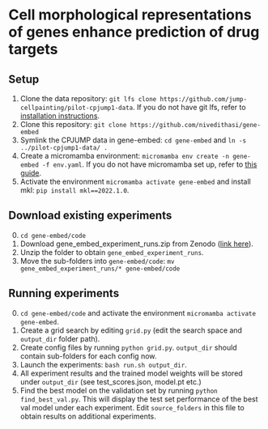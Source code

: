 # Cell morphological representations of genes enhance prediction of drug targets

## Setup
1. Clone the data repository: `git lfs clone https://github.com/jump-cellpainting/pilot-cpjump1-data`. If you do not have git lfs, refer to [installation instructions](https://github.com/git-lfs/git-lfs?tab=readme-ov-file#getting-started).
2. Clone this repository: `git clone https://github.com/nivedithasi/gene-embed`
3. Symlink the CPJUMP data in gene-embed: `cd gene-embed` and `ln -s ../pilot-cpjump1-data/ .`
4. Create a micromamba environment: `micromamba env create -n gene-embed -f env.yaml`. If you do not have micromamba set up, refer to [this guide](https://mamba.readthedocs.io/en/latest/user_guide/micromamba.html).
5. Activate the environment `micromamba activate gene-embed` and install mkl: `pip install mkl==2022.1.0`.          

## Download existing experiments
0. `cd gene-embed/code`
1. Download gene_embed_experiment_runs.zip from Zenodo ([link here](https://zenodo.org/records/13984543?preview=1&token=eyJhbGciOiJIUzUxMiJ9.eyJpZCI6IjcwYTE4MTJhLWI5MmMtNGY1NC04NDRmLWVmMTE4N2QwMWQ5MSIsImRhdGEiOnt9LCJyYW5kb20iOiJhOTJlNTE4OWRiODkzMWU4YTQwM2E1OTRhZmVlY2Q1NyJ9.1Hnpvme5b_5w648fX8VHMvZnkopmqhnvXPWhuTcmEPGYhIIGRxI7FpS9tNkMM020Imqo-7KTxO9L-znI2G10nQ)).
2. Unzip the folder to obtain `gene_embed_experiment_runs`.
3. Move the sub-folders into `gene-embed/code`: `mv gene_embed_experiment_runs/* gene-embed/code`

## Running experiments
0. `cd gene-embed/code` and activate the environment `micromamba activate gene-embed`.
1. Create a grid search by editing `grid.py` (edit the search space and `output_dir` folder path).
2. Create config files by running `python grid.py`. `output_dir` should contain sub-folders for each config now.
3. Launch the experiments: `bash run.sh output_dir`.
4. All experiment results and the trained model weights will be stored under `output_dir` (see test_scores.json, model.pt etc.)
5. Find the best model on the validation set by running `python find_best_val.py`. This will display the test set performance of the best val model under each experiment. Edit `source_folders` in this file to obtain results on additional experiments.
